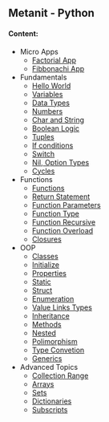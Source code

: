 ## Metanit - Python

#### Content:
- Micro Apps
    + [Factorial App](x_factorial.swift)
    + [Fibbonachi App](x_fibbonachi.swift)
- Fundamentals
    + [Hello World](t01_helloworld.swift)
    + [Variables](t02_variables.swift)
    + [Data Types](t03_datatypes.swift)
    + [Numbers](t04_numbers.swift)
    + [Char and String](t05_char_and_string.swift)
    + [Boolean Logic](t06_bool_login.swift)
    + [Tuples](t07_tuples.swift)
    + [If conditions](t08_if_ternar.swift)
    + [Switch](t09_switch.swift)
    + [Nil, Option Types](t10_nil_optiontypes.swift)
    + [Cycles](t11_cycles.swift)
- Functions
    + [Functions](t12_functions.swift)
    + [Return Statement](t13_return.swift)
    + [Function Parameters](t14_func_parameters.swift)
    + [Function Type](t15_func_type.swift)
    + [Function Recursive](t16_func_recursive.swift)
    + [Function Overload](t17_func_overload.swift)
    + [Closures](t18_closures.swift)
- OOP
    + [Classes](t19_oop_classes.swift)
    + [Initialize](t20_oop_inirialize.swift)
    + [Properties](t21_oop_properties.swift)
    + [Static](t22_oop_static.swift)
    + [Struct](t23_oop_struct.swift)
    + [Enumeration](t24_oop_enumeration.swift)
    + [Value Links Types](t25_oop_value_links_types.swift)
    + [Inheritance](t26_oop_inheritance.swift)
    + [Methods](t27_oop_methods.swift)
    + [Nested](t28_oop_nested.swift)
    + [Polimorphism](t29_oop_polimorphism.swift)
    + [Type Convetion](t30_oop_type_covertion.swift)
    + [Generics](t31_oop_generics.swift)
- Advanced Topics
    + [Collection Range](t32_collection_range.swift)
    + [Arrays](t33_arrays.swift)
    + [Sets](t34_sets.swift)
    + [Dictionaries](t35_dictionaries.swift)
    + [Subscripts](t36_subscripts.swift)


